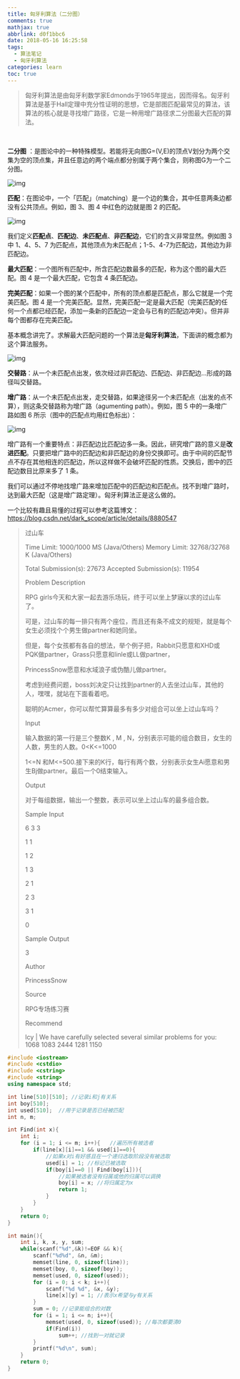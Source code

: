 ```yaml
---
title: 匈牙利算法（二分图）
comments: true
mathjax: true
abbrlink: d0f1bbc6
date: 2018-05-16 16:25:58
tags:
  - 算法笔记
  - 匈牙利算法
categories: learn
toc: true
---
```


> 匈牙利算法是由匈牙利数学家Edmonds于1965年提出，因而得名。匈牙利算法是基于Hall定理中充分性证明的思想，它是部图匹配最常见的算法，该算法的核心就是寻找增广路径，它是一种用增广路径求二分图最大匹配的算法。

<!--more-->

​      

**二分图** ：是图论中的一种特殊模型。若能将无向图G=(V,E)的顶点V划分为两个交集为空的顶点集，并且任意边的两个端点都分别属于两个集合，则称图G为一个二分图。

![img](https://qn.hushhw.cn/892758-20160610155729418-59307900.png)

**匹配**：在图论中，一个「匹配」（matching）是一个边的集合，其中任意两条边都没有公共顶点。例如，图 3、图 4 中红色的边就是图 2 的匹配。

![img](https://qn.hushhw.cn/images/7cc829d3gw1f89lnvfc6pj20g8057wfd.jpg)

我们定义**匹配点**、**匹配边**、**未匹配点**、**非匹配边**，它们的含义非常显然。例如图 3 中 1、4、5、7 为匹配点，其他顶点为未匹配点；1-5、4-7为匹配边，其他边为非匹配边。



**最大匹配**：一个图所有匹配中，所含匹配边数最多的匹配，称为这个图的最大匹配。图 4 是一个最大匹配，它包含 4 条匹配边。



**完美匹配**：如果一个图的某个匹配中，所有的顶点都是匹配点，那么它就是一个完美匹配。图 4 是一个完美匹配。显然，完美匹配一定是最大匹配（完美匹配的任何一个点都已经匹配，添加一条新的匹配边一定会与已有的匹配边冲突）。但并非每个图都存在完美匹配。



基本概念讲完了。求解最大匹配问题的一个算法是**匈牙利算法**，下面讲的概念都为这个算法服务。

![img](https://qn.hushhw.cn/images/7cc829d3gw1f89lnzbetkj204j04u74f.jpg)

**交替路**：从一个未匹配点出发，依次经过非匹配边、匹配边、非匹配边…形成的路径叫交替路。

**增广路**：从一个未匹配点出发，走交替路，如果途径另一个未匹配点（出发的点不算），则这条交替路称为增广路（agumenting path）。例如，图 5 中的一条增广路如图 6 所示（图中的匹配点均用红色标出）：

![img](https://qn.hushhw.cn/images/7cc829d3gw1f89lo04o2wj207y01y3yi.jpg)

增广路有一个重要特点：非匹配边比匹配边多一条。因此，研究增广路的意义是**改进匹配**。只要把增广路中的匹配边和非匹配边的身份交换即可。由于中间的匹配节点不存在其他相连的匹配边，所以这样做不会破坏匹配的性质。交换后，图中的匹配边数目比原来多了 1 条。

我们可以通过不停地找增广路来增加匹配中的匹配边和匹配点。找不到增广路时，达到最大匹配（这是增广路定理）。匈牙利算法正是这么做的。



一个比较有趣且易懂的过程可以参考这篇博文：https://blog.csdn.net/dark_scope/article/details/8880547



> 过山车
>
> Time Limit: 1000/1000 MS (Java/Others)    Memory Limit: 32768/32768 K (Java/Others)
>
> Total Submission(s): 27673    Accepted Submission(s): 11954
>
> Problem Description
>
> RPG girls今天和大家一起去游乐场玩，终于可以坐上梦寐以求的过山车了。
>
> 可是，过山车的每一排只有两个座位，而且还有条不成文的规矩，就是每个女生必须找个个男生做partner和她同坐。
>
> 但是，每个女孩都有各自的想法，举个例子把，Rabbit只愿意和XHD或PQK做partner，Grass只愿意和linle或LL做partner，
>
> PrincessSnow愿意和水域浪子或伪酷儿做partner。
>
> 考虑到经费问题，boss刘决定只让找到partner的人去坐过山车，其他的人，嘿嘿，就站在下面看着吧。
>
> 聪明的Acmer，你可以帮忙算算最多有多少对组合可以坐上过山车吗？
>
>  
>
> Input
>
> 输入数据的第一行是三个整数K , M , N，分别表示可能的组合数目，女生的人数，男生的人数。0<K<=1000
>
> 1<=N 和M<=500.接下来的K行，每行有两个数，分别表示女生Ai愿意和男生Bj做partner。最后一个0结束输入。
>
>  
>
> Output
>
> 对于每组数据，输出一个整数，表示可以坐上过山车的最多组合数。
>
>  
>
> Sample Input
>
> 6 3 3
>
> 1 1
>
> 1 2
>
> 1 3
>
> 2 1
>
> 2 3
>
> 3 1
>
> 0
>
>  
>
> Sample Output
>
> 3
>
>  
>
> Author
>
> PrincessSnow
>
>  
>
> Source
>
> RPG专场练习赛
>
>  
>
> Recommend
>
> lcy   |   We have carefully selected several similar problems for you:  1068 1083 2444 1281 1150 



```c++
#include <iostream>
#include <cstdio>
#include <cstring>
#include <string>
using namespace std;

int line[510][510]; //记录i和j有关系
int boy[510];
int used[510];  //用于记录是否已经被匹配
int n, m;

int Find(int x){
    int i;
    for (i = 1; i <= m; i++){   //遍历所有被选者
        if(line[x][i]==1 && used[i]==0){
            //如果x对i有好感且在一个递归选取阶段没有被选取
            used[i] = 1; //标记已被选取
            if(boy[i]==0 || Find(boy[i])){
                //如果被选者没有归属或他的归属可以调换
                boy[i] = x; //将归属定为x
                return 1;
            }
        }
    }
    return 0;
}

int main(){
    int i, k, x, y, sum;
    while(scanf("%d",&k)!=EOF && k){
        scanf("%d%d", &n, &m);
        memset(line, 0, sizeof(line));
        memset(boy, 0, sizeof(boy));
        memset(used, 0, sizeof(used));
        for (i = 0; i < k; i++){
            scanf("%d %d", &x, &y);
            line[x][y] = 1; //表示x希望与y有关系
        }
        sum = 0; //记录能组合的对数
        for (i = 1; i <= n; i++){
            memset(used, 0, sizeof(used)); //每次都要清0
            if(Find(i))
                sum++; //找到一对就记录
        }
        printf("%d\n", sum);
    }
    return 0;
}
```